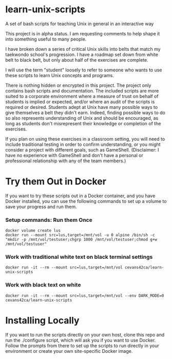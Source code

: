 # learn-unix-scripts
A set of bash scripts for teaching Unix in general in an interactive way

This project is in alpha status.  I am requesting comments to help shape it into something useful to many people.

I have broken down a series of critical Unix skills into belts that match my taekwondo school's progression.  I have a roadmap set down from white belt to black belt, but only about half of the exercises are complete.

I will use the term "student" loosely to refer to someone who wants to use these scripts to learn Unix concepts and programs.

There is nothing hidden or encrypted in this project.  The project only contains bash scripts and documentation.  The included scripts are more suited to a corporate environment where a measure of trust on behalf of students is implied or expected, and/or where an audit of the scripts is required or desired.  Students adept at Unix have many possible ways to give themselves a belt they didn't earn.  Indeed, finding possible ways to do so also represents understanding of Unix and should be encouraged, as long as students don't misrepresent their knowledge or completion of the exercises.

If you plan on using these exercises in a classroom setting, you will need to include traditional testing in order to confirm understanding, or you might consider a project with different goals, such as GameShell.  (Disclaimer:  I have no experience with GameShell and don't have a personal or professional relationship with any of the team members.)

# Try them Out in Docker

If you want to try these scripts out in a Docker container, and you have Docker installed, you can use the following commands to set up a volume to save your progress and run them.

### Setup commands:  Run them Once
	docker volume create lus
	docker run --mount src=lus,target=/mnt/vol -u 0 alpine /bin/sh -c "mkdir -p /mnt/vol/testuser;chgrp 1000 /mnt/vol/testuser;chmod g+w /mnt/vol/testuser"

### Work with traditional white text on black terminal settings
	docker run -it --rm --mount src=lus,target=/mnt/vol cevans42ca/learn-unix-scripts

### Work with black text on white
	docker run -it --rm --mount src=lus,target=/mnt/vol --env DARK_MODE=0 cevans42ca/learn-unix-scripts

# Installing Locally

If you want to run the scripts directly on your own host, clone this repo and run the ./configure script, which will ask you if you want to use Docker.  Follow the prompts from there to set up the scripts to run directly in your environment or create your own site-specific Docker image.

